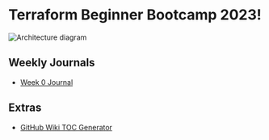 # Terraform Beginner Bootcamp 2023!

![Architecture diagram](https://github.com/itisbunmioke/terraform-beginner-bootcamp-2023/assets/67761922/513d54d3-a741-4db6-8661-f15c31e4eb3c)

## Weekly Journals
- [Week 0 Journal](journal/week0.md)

## Extras
- [GitHub Wiki TOC Generator](https://ecotrust-canada.github.io/markdown-toc/)
